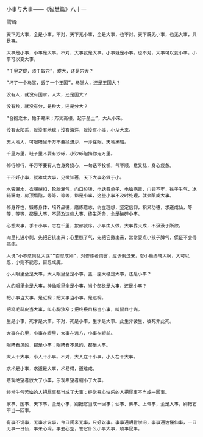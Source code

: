 小事与大事——《智慧篇》八十一

雪峰


    天下无大事，全是小事。不对，天下无小事，全是大事，也不对。天下既无小事，也无大事，只是事。

    大事是小事，小事是大事。不对，大事就是大事，小事就是小事。也不对，大事可以变小事，小事可以变大事。

    “千里之堤，溃于蚁穴”，堤大，还是穴大？

    “坏了一个马掌，丢了一个王国”，马掌大，还是王国大？

    没有人，就没有国家，人大，还是国大？

    没有秒，就没有分，是秒大，还是分大？

    “合抱之木，始于毫末；万丈高楼，起于垒土”，大从小来。

    没有太阳系，就没有地球；没有海洋，就没有小溪，小从大来。

    天大地大，可眼睛里千万不要揉进沙，一沙在眼，天地黑暗。

    千里万里，鞋子里不要有沙砾，小沙砾阻挡你走万里。

    修行修行，千万不要有人在身旁挠心，一句话不投机，气不顺，意又乱，身心疲惫。

    干不好小事，就难成大事，见微知著，天下大事必做于小。

    水管漏水，衣服掉扣，轮胎漏气，门口垃圾，电话费单子、电脑病毒，门锁不牢，孩子生气，冰箱漏电，房顶塌陷，等等，等等，都是小事，这些小事不及时处理，就会酿成大事。

    修身养性，锻炼身体，培养品德，磨炼意志，树立理想，坚定信仰，积累功德，求道成仙，等等，等等，都是大事，不顾及这些大事，终生所务，全是破碎小事。

    心想大事，手干小事，志在千里，按部就序，小事由人做，大事靠天成，不汲汲于所欲。

    肉里扎进小刺，先把它挑出来；心里憋了气，先把它撒出来，常常耍点小孩子脾气，保证不会得癌症。

    人说“小不忍则乱大谋”“百忍成刚”，对修炼者而言，应该倒过来，忍小最终成大祸，大可以忍，小则不能忍，百忍成魔。

    小人眼里全是大事，大人眼里全是小事，盖一座大楼是大事，还是小事？

    人的眼里全是大事，神仙眼里全是小事，当个部长是大事，还是小事？

    把小事当大事，是近视；把大事当小事，是远视。

    把鸡毛蒜皮当大事，叫心胸狭窄；把终极目标当小事，叫鼠目寸光。

    生是小事，死才是大事。不对，死是小事，生才是大事。此生非彼生，彼死非此死。

    大事在心里，小事在眼里，大事在远方，小事在眼前。

    眼睛看见的，都是小事；眼睛看不见的，都是大事。

    大人干大事，小人干小事。不对，大人在干小事，小人在干大事。

    求术是小事，求道是大事，术易得，道难成。

    悲观绝望者放大了小事，乐观希望者缩小了大事。

    经常生气苦恼的人把屁事都当成了大事；经常开心快乐的人把屁事不当成一回事。

    家事、国事、天下事，全是小事，别把它当成一回事；仙事、佛事、上帝事，全是大事，别把它不当一回事。

    有事不说事，无事才说事，今日闲来无事，只好说事。事事通明皆学问，事事通达懂仙事，一日无事一日仙，事来心现，事去心空，管它什么小事大事，琐事屁事。



